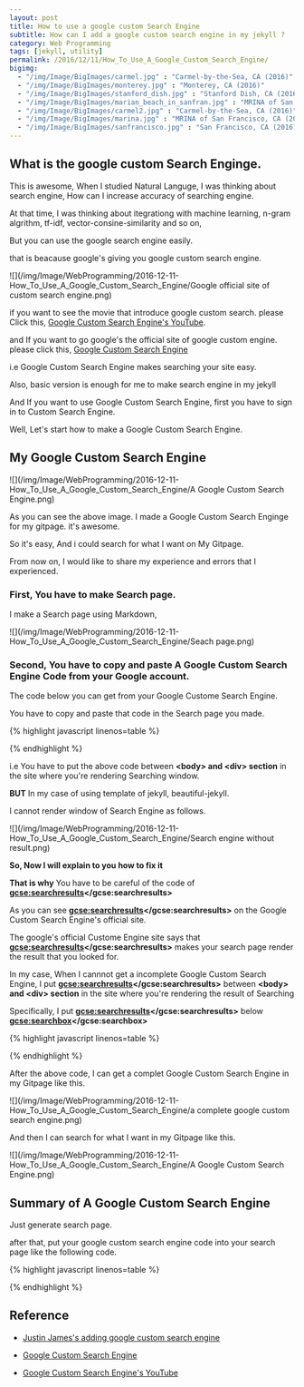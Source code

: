 ```yaml
---
layout: post
title: How to use a google custom Search Engine
subtitle: How can I add a google custom search engine in my jekyll ?
category: Web Programming
tags: [jekyll, utility]
permalink: /2016/12/11/How_To_Use_A_Google_Custom_Search_Engine/
bigimg: 
  - "/img/Image/BigImages/carmel.jpg" : "Carmel-by-the-Sea, CA (2016)"
  - "/img/Image/BigImages/monterey.jpg" : "Monterey, CA (2016)"
  - "/img/Image/BigImages/stanford_dish.jpg" : "Stanford Dish, CA (2016)"
  - "/img/Image/BigImages/marian_beach_in_sanfran.jpg" : "MRINA of San Francisco, CA (2016)"
  - "/img/Image/BigImages/carmel2.jpg" : "Carmel-by-the-Sea, CA (2016)"
  - "/img/Image/BigImages/marina.jpg" : "MRINA of San Francisco, CA (2016)"
  - "/img/Image/BigImages/sanfrancisco.jpg" : "San Francisco, CA (2016)"
---
```




## What is the google custom Search Enginge. 

  This is awesome, When I studied Natural Languge, I was thinking about search engine, How can I increase accuracy of searching engine. 
  
  At that time, I was thinking about itegrationg with machine learning, n-gram algrithm, tf-idf, vector-consine-similarity and so on, 
  
  But you can use the google search engine easily. 
  
  that is beacause google's giving you google custom search engine.
  
  ![](/img/Image/WebProgramming/2016-12-11-How_To_Use_A_Google_Custom_Search_Engine/Google official site of custom search engine.png)
  
  if you want to see the movie that introduce google custom search. please Click this, [Google Custom Search Engine's YouTube](https://www.youtube.com/watch?v=Qd9z48Bo8ZA). 
  
  and If you want to go google's the official site of google custom engine. please click this, [Google Custom Search Engine](https://cse.google.com/cse/)
  
  
  i.e Google Custom Search Engine makes searching your site easy.
  
  Also, basic version is enough for me to make search engine in my jekyll 

  And If you want to use Google Custom Search Engine, first you have to sign in to Custom Search Engine.
  
  Well, Let's start how to make a Google Custom Search Engine.
 
## My Google Custom Search Engine

 ![](/img/Image/WebProgramming/2016-12-11-How_To_Use_A_Google_Custom_Search_Engine/A Google Custom Search Engine.png)
  
 As you can see the above image. I made a Google Custom Search Enginge for my gitpage. it's awesome. 
 
 So it's easy, And i could search for what I want on My Gitpage. 
 
 From now on, I would like to share my experience and errors that I experienced.
 
### First, You have to make Search page. 

 I make a Search page using Markdown,
 
 ![](/img/Image/WebProgramming/2016-12-11-How_To_Use_A_Google_Custom_Search_Engine/Seach page.png)

### Second, You have to copy and paste A Google Custom Search Engine Code from your Google account. 

  The code below you can get from your Google Custome Search Engine.
  
  You have to copy and paste that code in the Search page you made. 

{% highlight javascript linenos=table %}
<div id="google-custom-search">
<script>
  (function() {
    var cx = 'USER cx Number. ';
    var gcse = document.createElement('script');
    gcse.type = 'text/javascript';
    gcse.async = true;
    gcse.src = 'https://cse.google.com/cse.js?cx=' + cx;
    var s = document.getElementsByTagName('script')[0];
    s.parentNode.insertBefore(gcse, s);
  })();
</script>
<gcse:searchbox></gcse:searchbox>
</div>
{% endhighlight %} 

  i.e You have to put the above code between **\<body> and \<div> section** in the site where you're rendering Searching window. 
  
  **BUT** In my case of using template of jekyll, beautiful-jekyll.
  
  I cannot render window of Search Engine as follows. 
  
  ![](/img/Image/WebProgramming/2016-12-11-How_To_Use_A_Google_Custom_Search_Engine/Search engine without result.png)
  
  **So, Now I will explain to you how to fix it**
  
  **That is why** You have to be careful of the code of **<gcse:searchresults></gcse:searchresults>**

  As you can see **<gcse:searchresults></gcse:searchresults>** on the Google Custom Search Engine's official site. 
  
  The google's official Custome Engine site says that **<gcse:searchresults></gcse:searchresults>** makes your search page render the result that you looked for. 
  
  In my case, When I cannnot get a incomplete Google Custom Search Engine, I put **<gcse:searchresults></gcse:searchresults>** between **\<body> and \<div> section** in the site where you're rendering the result of Searching

  Specifically, I put **<gcse:searchresults></gcse:searchresults>** below **<gcse:searchbox></gcse:searchbox>**

{% highlight javascript linenos=table %}
<div id="google-custom-search">
<script>
  (function() {
    var cx = 'USER cx Number. ';
    var gcse = document.createElement('script');
    gcse.type = 'text/javascript';
    gcse.async = true;
    gcse.src = 'https://cse.google.com/cse.js?cx=' + cx;
    var s = document.getElementsByTagName('script')[0];
    s.parentNode.insertBefore(gcse, s);
  })();
</script>
<gcse:searchbox></gcse:searchbox>
<gcse:searchresults></gcse:searchresults>
</div>
{% endhighlight %} 

  After the above code, I can get a complet Google Custom Search Engine in my Gitpage like this. 
  
  ![](/img/Image/WebProgramming/2016-12-11-How_To_Use_A_Google_Custom_Search_Engine/a complete google custom search engine.png)
  
  And then I can search for what I want in my Gitpage like this.
  
  ![](/img/Image/WebProgramming/2016-12-11-How_To_Use_A_Google_Custom_Search_Engine/A Google Custom Search Engine.png)
  
  
## Summary of A Google Custom Search Engine

  Just generate search page. 
  
  after that, put your google custom search engine code into your search page like the following code. 
  
{% highlight javascript linenos=table %}
<div id="google-custom-search">
<script>
  (function() {
    var cx = 'USER cx Number. ';
    var gcse = document.createElement('script');
    gcse.type = 'text/javascript';
    gcse.async = true;
    gcse.src = 'https://cse.google.com/cse.js?cx=' + cx;
    var s = document.getElementsByTagName('script')[0];
    s.parentNode.insertBefore(gcse, s);
  })();
</script>
<gcse:searchbox></gcse:searchbox>
<gcse:searchresults></gcse:searchresults>
</div>
{% endhighlight %} 


## Reference

 - [Justin James's adding google custom search engine](http://digitaldrummerj.me/blogging-on-github-part-7-adding-a-custom-google-search/)
 
 - [Google Custom Search Engine](https://cse.google.com/cse/)
 
 - [Google Custom Search Engine's YouTube](https://www.youtube.com/watch?v=Qd9z48Bo8ZA)
